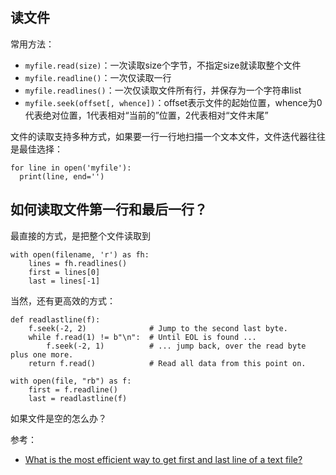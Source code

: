
## 读文件

常用方法：

- `myfile.read(size)`：一次读取size个字节，不指定size就读取整个文件
- `myfile.readline()`：一次仅读取一行
- `myfile.readlines()`：一次仅读取文件所有行，并保存为一个字符串list
- `myfile.seek(offset[, whence])`：offset表示文件的起始位置，whence为0代表绝对位置，1代表相对“当前的”位置，2代表相对“文件末尾”

文件的读取支持多种方式，如果要一行一行地扫描一个文本文件，文件迭代器往往是最佳选择：

```
for line in open('myfile'):
  print(line, end='')
```


## 如何读取文件第一行和最后一行？

最直接的方式，是把整个文件读取到

```
with open(filename, 'r') as fh:
    lines = fh.readlines()
    first = lines[0]
    last = lines[-1]    
```

当然，还有更高效的方式：

```
def readlastline(f):
    f.seek(-2, 2)              # Jump to the second last byte.
    while f.read(1) != b"\n":  # Until EOL is found ...
        f.seek(-2, 1)          # ... jump back, over the read byte plus one more.
    return f.read()            # Read all data from this point on.
    
with open(file, "rb") as f:
    first = f.readline()
    last = readlastline(f)
```

如果文件是空的怎么办？



参考：

- [What is the most efficient way to get first and last line of a text file?](https://stackoverflow.com/questions/3346430/what-is-the-most-efficient-way-to-get-first-and-last-line-of-a-text-file)